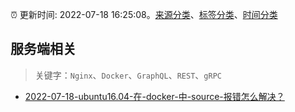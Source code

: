 :alarm_clock: 更新时间: 2022-07-18 16:25:08。[来源分类](../README.md)、[标签分类](../TAGS.md)、[时间分类](../TIMELINE.md)

## 服务端相关


> 关键字：`Nginx`、`Docker`、`GraphQL`、`REST`、`gRPC`



- [2022-07-18-ubuntu16.04-在-docker-中-source-报错怎么解决？](https://www.v2ex.com/t/867134) 